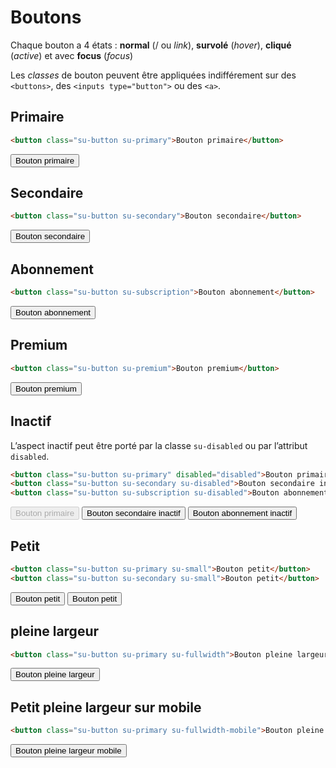 # Boutons

Chaque bouton a 4 états : **normal** (/ ou *link*), **survolé** (*hover*), **cliqué** (*active*) et avec **focus** (*focus*)

Les *classes* de bouton peuvent être appliquées indifférement sur des `<buttons>`, des `<inputs type="button">` ou des `<a>`.

## Primaire
```html
<button class="su-button su-primary">Bouton primaire</button>
```
<button class="su-button su-primary">Bouton primaire</button>

## Secondaire
```html
<button class="su-button su-secondary">Bouton secondaire</button>
```
<button class="su-button su-secondary">Bouton secondaire</button>

## Abonnement
```html
<button class="su-button su-subscription">Bouton abonnement</button>
```
<button class="su-button su-subscription">Bouton abonnement</button>

## Premium
```html
<button class="su-button su-premium">Bouton premium</button>
```
<button class="su-button su-premium">Bouton premium</button>

## Inactif
L’aspect inactif peut être porté par la classe `su-disabled` ou par l’attribut `disabled`.
```html
<button class="su-button su-primary" disabled="disabled">Bouton primaire inactif</button>
<button class="su-button su-secondary su-disabled">Bouton secondaire inactif</button>
<button class="su-button su-subscription su-disabled">Bouton abonnement inactif</button>
```
<button class="su-button su-primary su-" disabled="disabled">Bouton primaire</button> <button class="su-button su-secondary su-disabled">Bouton secondaire inactif</button> <button class="su-button su-subscription su-disabled">Bouton abonnement inactif</button>

## Petit
```html
<button class="su-button su-primary su-small">Bouton petit</button>
<button class="su-button su-secondary su-small">Bouton petit</button>
```
<button class="su-button su-primary su-small">Bouton petit</button> <button class="su-button su-secondary su-small">Bouton petit</button>

## pleine largeur
```html
<button class="su-button su-primary su-fullwidth">Bouton pleine largeur</button>
```
<button class="su-button su-primary su-fullwidth">Bouton pleine largeur</button>

## Petit pleine largeur sur mobile
```html
<button class="su-button su-primary su-fullwidth-mobile">Bouton pleine largeur mobile</button>
```
<button class="su-button su-primary su-fullwidth-mobile">Bouton pleine largeur mobile</button>
